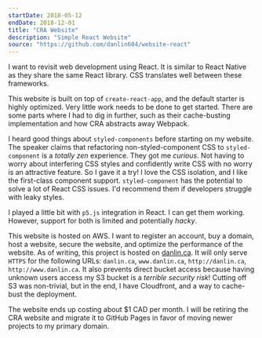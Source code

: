 ```yaml
---
startDate: 2018-05-12
endDate: 2018-12-01
title: "CRA Website"
description: "Simple React Website"
source: "https://github.com/danlin604/website-react"
---
```


I want to revisit web development using React. It is similar to React Native as they share the same React library. CSS translates well between these frameworks.

This website is built on top of `create-react-app`, and the default starter is highly optimized. Very little work needs to be done to get started. There are some parts where I had to dig in further, such as their cache-busting implementation and how CRA abstracts away Webpack.

I heard good things about `styled-components` before starting on my website. The speaker claims that refactoring non-styled-component CSS to `styled-component` is a _totally zen_ experience. They got me _curious_. Not having to worry about interfering CSS styles and confidently write CSS with no worry is an attractive feature. So I gave it a try! I love the CSS isolation, and I like the first-class component support. `styled-component` has the potential to solve a lot of React CSS issues. I'd recommend them if developers struggle with leaky styles.

I played a little bit with `p5.js` integration in React. I can get them working. However, support for both is limited and potentially _hacky_.

This website is hosted on AWS. I want to register an account, buy a domain, host a website, secure the website, and optimize the performance of the website. As of writing, this project is hosted on [danlin.ca](https://danlin.ca). It will only serve `HTTPS` for the following URLs: `danlin.ca`, `www.danlin.ca`, `http://danlin.ca`, `http://www.danlin.ca`. It also prevents direct bucket access because having unknown users access my S3 bucket is a _terrible security risk_! Cutting off S3 was non-trivial, but in the end, I have Cloudfront, and a way to cache-bust the deployment.

The website ends up costing about \$1 CAD per month. I will be retiring the CRA website and migrate it to GitHub Pages in favor of moving newer projects to my primary domain.